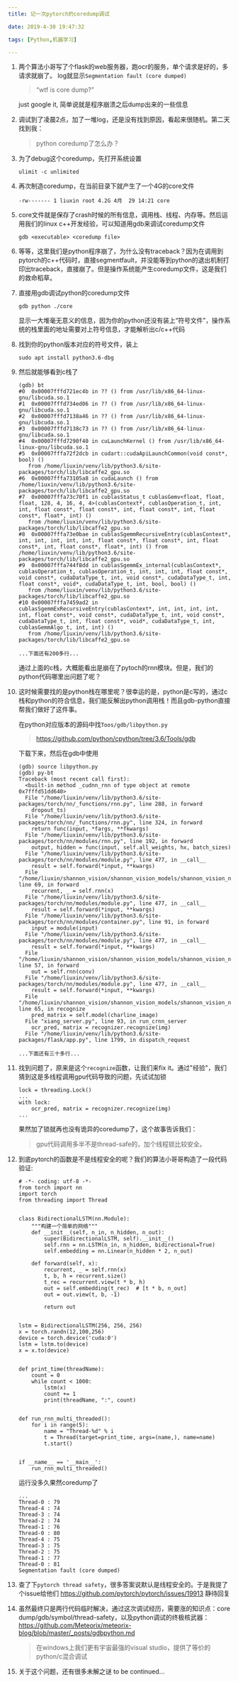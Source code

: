 ```yaml
---
title: 记一次pytorch的coredump调试

date: 2019-4-30 19:47:32

tags: [Python,机器学习]

---
```



1. 两个算法小哥写了个flask的web服务器，跑ocr的服务，单个请求是好的，多请求就崩了。
log就显示```Segmentation fault (core dumped)```

    >   “wtf is core dump?”

    just google it, 简单说就是程序崩溃之后dump出来的一些信息

2. 调试到了凌晨2点，加了一堆log，还是没有找到原因，看起来很随机。第二天找到我：

    > python coredump了怎么办？

3. 为了debug这个coredump，先打开系统设置
    ```
    ulimit -c unlimited
    ```

4. 再次制造coredump，在当前目录下就产生了一个4G的core文件
    ```
    -rw------- 1 liuxin root 4.2G 4月  29 14:21 core
    ```

5. core文件就是保存了crash时候的所有信息，调用栈、线程、内存等。然后运用我们的linux c++开发经验，可以知道用gdb来调试coredump文件

    ```
    gdb <executable> <coredump file>
    ```

6. 等等，这里我们是python程序崩了，为什么没有traceback？因为在调用到pytorch的c++代码时，直接segmentfault，并没能等到python的退出机制打印出traceback，直接崩了。但是操作系统能产生coredump文件，这是我们的救命稻草。

7. 直接用gdb调试python的coredump文件

    ```
    gdb python ./core
    ```
    显示一大堆毫无意义的信息，因为你的python还没有装上“符号文件”，操作系统的栈里面的地址需要对上符号信息，才能解析出c/c++代码

8. 找到你的python版本对应的符号文件，装上
    ```
    sudo apt install python3.6-dbg
    ```

9. 然后就能够看到c栈了
    ```
    (gdb) bt
    #0  0x00007fffd721ec4b in ?? () from /usr/lib/x86_64-linux-gnu/libcuda.so.1
    #1  0x00007fffd734ed06 in ?? () from /usr/lib/x86_64-linux-gnu/libcuda.so.1
    #2  0x00007fffd7138a46 in ?? () from /usr/lib/x86_64-linux-gnu/libcuda.so.1
    #3  0x00007fffd7138c73 in ?? () from /usr/lib/x86_64-linux-gnu/libcuda.so.1
    #4  0x00007fffd7290f40 in cuLaunchKernel () from /usr/lib/x86_64-linux-gnu/libcuda.so.1
    #5  0x00007fffa72f2dcb in cudart::cudaApiLaunchCommon(void const*, bool) ()
       from /home/liuxin/venv/lib/python3.6/site-packages/torch/lib/libcaffe2_gpu.so
    #6  0x00007fffa73105a8 in cudaLaunch () from /home/liuxin/venv/lib/python3.6/site-packages/torch/lib/libcaffe2_gpu.so
    #7  0x00007fffa73c70f1 in cublasStatus_t cublasGemv<float, float, float, 128, 4, 16, 4, 4>(cublasContext*, cublasOperation_t, int, int, float const*, float const*, int, float const*, int, float const*, float*, int) ()
       from /home/liuxin/venv/lib/python3.6/site-packages/torch/lib/libcaffe2_gpu.so
    #8  0x00007fffa73e0bae in cublasSgemmRecursiveEntry(cublasContext*, int, int, int, int, int, float const*, float const*, int, float const*, int, float const*, float*, int) () from /home/liuxin/venv/lib/python3.6/site-packages/torch/lib/libcaffe2_gpu.so
    #9  0x00007fffa744f8dd in cublasSgemmEx_internal(cublasContext*, cublasOperation_t, cublasOperation_t, int, int, int, float const*, void const*, cudaDataType_t, int, void const*, cudaDataType_t, int, float const*, void*, cudaDataType_t, int, bool, bool) ()
       from /home/liuxin/venv/lib/python3.6/site-packages/torch/lib/libcaffe2_gpu.so
    #10 0x00007fffa7459ad2 in cublasSgemmExRecursiveEntry(cublasContext*, int, int, int, int, int, float const*, void const*, cudaDataType_t, int, void const*, cudaDataType_t, int, float const*, void*, cudaDataType_t, int, cublasGemmAlgo_t, int, int) ()
       from /home/liuxin/venv/lib/python3.6/site-packages/torch/lib/libcaffe2_gpu.so
      
    ...下面还有200多行...
    ```

    通过上面的c栈，大概能看出是崩在了pytoch的rnn模块。但是，我们的python代码哪里出问题了呢？

10. 这时候需要找的是python栈在哪里呢？很幸运的是，python是c写的，通过c栈和python的符合信息，我们能反解出python调用栈！而且gdb-python直接帮我们做好了这件事。

    在python对应版本的源码中找``Toos/gdb/libpython.py``
    > https://github.com/python/cpython/tree/3.6/Tools/gdb
    
    下载下来，然后在gdb中使用
    ```
    (gdb) source libpython.py
    (gdb) py-bt
    Traceback (most recent call first):
      <built-in method _cudnn_rnn of type object at remote 0x7fffd51dd640>
      File "/home/liuxin/venv/lib/python3.6/site-packages/torch/nn/_functions/rnn.py", line 288, in forward
        dropout_ts)
      File "/home/liuxin/venv/lib/python3.6/site-packages/torch/nn/_functions/rnn.py", line 324, in forward
        return func(input, *fargs, **fkwargs)
      File "/home/liuxin/venv/lib/python3.6/site-packages/torch/nn/modules/rnn.py", line 192, in forward
        output, hidden = func(input, self.all_weights, hx, batch_sizes)
      File "/home/liuxin/venv/lib/python3.6/site-packages/torch/nn/modules/module.py", line 477, in __call__
        result = self.forward(*input, **kwargs)
      File "/home/liuxin/shannon_vision/shannon_vision_models/shannon_vision_nanjing_bank/crnn/master/models/crnn.py", line 69, in forward
        recurrent, _ = self.rnn(x)
      File "/home/liuxin/venv/lib/python3.6/site-packages/torch/nn/modules/module.py", line 477, in __call__
        result = self.forward(*input, **kwargs)
      File "/home/liuxin/venv/lib/python3.6/site-packages/torch/nn/modules/container.py", line 91, in forward
        input = module(input)
      File "/home/liuxin/venv/lib/python3.6/site-packages/torch/nn/modules/module.py", line 477, in __call__
        result = self.forward(*input, **kwargs)
      File "/home/liuxin/shannon_vision/shannon_vision_models/shannon_vision_nanjing_bank/crnn/master/models/crnn.py", line 57, in forward
        out = self.rnn(conv)
      File "/home/liuxin/venv/lib/python3.6/site-packages/torch/nn/modules/module.py", line 477, in __call__
        result = self.forward(*input, **kwargs)
      File "/home/liuxin/shannon_vision/shannon_vision_models/shannon_vision_nanjing_bank/crnn/master/models/recognizer.py", line 65, in recognize
        pred_matrix = self.model(charline_image)
      File "xiang_server.py", line 93, in run_crnn_server
        ocr_pred, matrix = recognizer.recognize(img)
      File "/home/liuxin/venv/lib/python3.6/site-packages/flask/app.py", line 1799, in dispatch_request
     
    ...下面还有三十多行...
    ```

11. 找到问题了，原来是这个``recognize``函数，让我们来fix it。通过"经验"，我们猜到这是多线程调用gpu代码导致的问题，先试试加锁

    ```
    lock = threading.Lock()
    ...
    with lock:
        ocr_pred, matrix = recognizer.recognize(img)
    ...
    ```
    果然加了锁就再也没有诡异的coredump了，这个故事告诉我们：
    > gpu代码调用多半不是thread-safe的，加个线程锁比较安全。
    
12. 到底pytorch的函数是不是线程安全的呢？我们的算法小哥哥构造了一段代码验证:
    ```
    # -*- coding: utf-8 -*-
    from torch import nn
    import torch
    from threading import Thread
    
    
    class BidirectionalLSTM(nn.Module):
        """构建一个简单的网络"""
        def __init__(self, n_in, n_hidden, n_out):
            super(BidirectionalLSTM, self).__init__()
            self.rnn = nn.LSTM(n_in, n_hidden, bidirectional=True)
            self.embedding = nn.Linear(n_hidden * 2, n_out)
    
        def forward(self, x):
            recurrent, _ = self.rnn(x)
            t, b, h = recurrent.size()
            t_rec = recurrent.view(t * b, h)
            out = self.embedding(t_rec)  # [t * b, n_out]
            out = out.view(t, b, -1)
    
            return out
    
    
    lstm = BidirectionalLSTM(256, 256, 256)
    x = torch.randn(12,100,256)
    device = torch.device('cuda:0')
    lstm = lstm.to(device)
    x = x.to(device)
    
    
    def print_time(threadName):
        count = 0
        while count < 1000:
            lstm(x)
            count += 1
            print(threadName, ":", count)
    
    
    def run_rnn_multi_threaded():
        for i in range(5):
            name = "Thread-%d" % i
            t = Thread(target=print_time, args=(name,), name=name)
            t.start()
    
    
    if __name__ == '__main__':
        run_rnn_multi_threaded()
    ```
    运行没多久果然coredump了
    ```
    ...
    Thread-0 : 79
    Thread-4 : 74
    Thread-3 : 74
    Thread-2 : 74
    Thread-1 : 76
    Thread-0 : 80
    Thread-4 : 75
    Thread-3 : 75
    Thread-2 : 75
    Thread-1 : 77
    Thread-0 : 81
    Segmentation fault (core dumped)
    ```

13. 查了下``pytorch thread safety``，很多答案说默认是线程安全的。于是我提了个issue给他们 https://github.com/pytorch/pytorch/issues/19913  静待回复

14. 虽然最终只是两行代码临时解决，通过这次调试经历，需要涨的知识点：core dump/gdb/symbol/thread-safety，以及python调试的终极核武器：https://github.com/Meteorix/meteorix-blog/blob/master/_posts/gdbpython.md

    > 在windows上我们更有宇宙最强的visual studio，提供了等价的python/c混合调试

15. 关于这个问题，还有很多未解之谜 to be continued...


